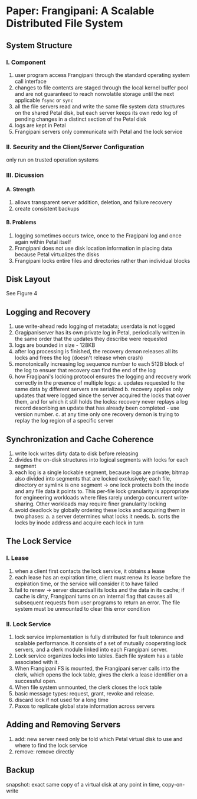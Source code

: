 # Paper: Frangipani: A Scalable Distributed File System
## System Structure
### I. Component
1. user program access Frangipani through the standard operating system call interface
2. changes to file contents are staged through the local kernel buffer pool and are not guaranteed to reach nonvolatile storage until the next applicable `fsync` or `sync`
3. all the file servers read and write the same file system data structures on the shared Petal disk, but each server keeps its own redo log of pending changes in a distinct section of the Petal disk
4. logs are kept in Petal
5. Frangipani servers only communicate with Petal and the lock service
### II. Security and the Client/Server Configuration
only run on trusted operation systems
### III. Dicussion
#### A. Strength
1. allows transparent server addition, deletion, and failure recovery
2. create consistent backups
#### B. Problems
1. logging sometimes occurs twice, once to the Fragipani log and once again within Petal itself
2. Frangipani does not use disk location information in placing data because Petal virtualizes the disks
3. Frangipani locks entire files and directories rather than individual blocks
## Disk Layout
See Figure 4
## Logging and Recovery
1. use write-ahead redo logging of metadata; userdata is not logged
2. Gragipaniserver has its own private log in Petal, periodically written in the same order that the updates they describe were requested
3. logs are bounded in size - 128KB
4. after log processing is finished, the recovery demon releases all its locks and frees the log (doesn't release when crash)
5. monotonically increasing log sequence number to each 512B block of the log to ensuer that recovery can find the end of the log
6. how Fragipani's locking protocol ensures the logging and recovery work correctly in the presence of multiple logs: a. updates requested to the same data by different servers are serialized b. recovery applies only updates that were logged since the server acquired the locks that cover them, and for which it still holds the locks: recovery never replays a log record describing an update that has already been completed - use version number. c. at any time only one recovery demon is trying to replay the log region of a specific server
## Synchronization and Cache Coherence
1. write lock writes dirty data to disk before releasing
2. divides the on-disk structures into logical segments with locks for each segment
3. each log is a single lockable segment, because logs are private; bitmap also divided into segments that are locked exclusively; each file, directory or symlink is one segment -> one lock protects both the inode and any file data it points to. This per-file lock granularity is appropriate for engineering workloads where files rarely undergo concurrent write-sharing. Other workloads may require finer granularity locking
4. avoid deadlock by globally ordering these locks and acquiring them in two phases: a. a server determines what locks it needs. b. sorts the locks by inode address and acquire each lock in turn
## The Lock Service
### I. Lease
1. when a client first contacts the lock service, it obtains a lease
2. each lease has an expiration time, client must renew its lease before the expiration time, or the service will consider it to have failed
3. fail to renew -> server discardsall its locks and the data in its cache; if cache is dirty, Frangipani turns on an internal flag that causes all subsequent requests from user programs to return an error. The file system must be unmounted to clear this error condition
### II. Lock Service
1. lock service implementation is fully distributed for fault tolerance and scalable performance. It consists of a set of mutually cooperating lock servers, and a clerk module linked into each Frangipani server. 
2. Lock service organizes locks into tables. Each file system has a table associated with it. 
3. When Frangipani FS is mounted, the Frangipani server calls into the clerk, which opens the lock table, gives the clerk a lease identifier on a successful open. 
4. When file system unmounted, the clerk closes the lock table
5. basic message types: request, grant, revoke and release.
6. discard lock if not used for a long time
7. Paxos to replicate global state information across servers
## Adding and Removing Servers
1. add: new server need only be told which Petal virtual disk to use and where to find the lock service
2. remove: remove directly
## Backup
snapshot: exact same copy of a virtual disk at any point in time, copy-on-write
